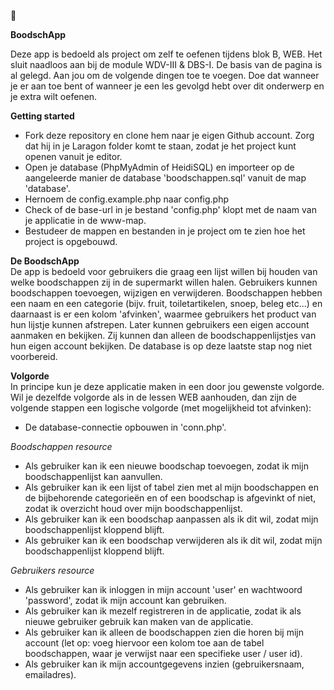 🛒

<b>BoodschApp</b>

Deze app is bedoeld als project om zelf te oefenen tijdens blok B, WEB. Het sluit naadloos aan bij de module WDV-III & DBS-I.
De basis van de pagina is al gelegd. Aan jou om de volgende dingen toe te voegen. Doe dat wanneer je er aan toe bent of wanneer je een les gevolgd hebt over dit onderwerp en je extra wilt oefenen.

<b>Getting started</b>
- Fork deze repository en clone hem naar je eigen Github account. Zorg dat hij in je Laragon folder komt te staan, zodat je het project kunt openen vanuit je editor.
- Open je database (PhpMyAdmin of HeidiSQL) en importeer op de aangeleerde manier de database 'boodschappen.sql' vanuit de map 'database'.
- Hernoem de config.example.php naar config.php
- Check of de base-url in je bestand 'config.php' klopt met de naam van je applicatie in de www-map.
- Bestudeer de mappen en bestanden in je project om te zien hoe het project is opgebouwd.

<b>De BoodschApp</b><br>
De app is bedoeld voor gebruikers die graag een lijst willen bij houden van welke boodschappen zij in de supermarkt willen halen. Gebruikers kunnen boodschappen toevoegen, wijzigen en verwijderen.
Boodschappen hebben een naam en een categorie (bijv. fruit, toiletartikelen, snoep, beleg etc...) en daarnaast is er een kolom 'afvinken', waarmee gebruikers het product van hun lijstje kunnen afstrepen.
Later kunnen gebruikers een eigen account aanmaken en bekijken. Zij kunnen dan alleen de boodschappenlijstjes van hun eigen account bekijken. De database is op deze laatste stap nog niet voorbereid.

<b>Volgorde</b><br>
In principe kun je deze applicatie maken in een door jou gewenste volgorde. Wil je dezelfde volgorde als in de lessen WEB aanhouden, dan zijn de volgende stappen een logische volgorde (met mogelijkheid tot afvinken):
- De database-connectie opbouwen in 'conn.php'.

<i>Boodschappen resource </i>
- Als gebruiker kan ik een nieuwe boodschap toevoegen, zodat ik mijn boodschappenlijst kan aanvullen.
- Als gebruiker kan ik een lijst of tabel zien met al mijn boodschappen en de bijbehorende categorieën en of een boodschap is afgevinkt of niet, zodat ik overzicht houd over mijn boodschappenlijst.
- Als gebruiker kan ik een boodschap aanpassen als ik dit wil, zodat mijn boodschappenlijst kloppend blijft.
- Als gebruiker kan ik een boodschap verwijderen als ik dit wil, zodat mijn boodschappenlijst kloppend blijft.

<i>Gebruikers resource </i>
- Als gebruiker kan ik inloggen in mijn account 'user' en wachtwoord 'password', zodat ik mijn account kan gebruiken.
- Als gebruiker kan ik mezelf registreren in de applicatie, zodat ik als nieuwe gebruiker gebruik kan maken van de applicatie.
- Als gebruiker kan ik alleen de boodschappen zien die horen bij mijn account (let op: voeg hiervoor een kolom toe aan de tabel boodschappen, waar je verwijst naar een specifieke user / user id).
- Als gebruiker kan ik mijn accountgegevens inzien (gebruikersnaam, emailadres). 
